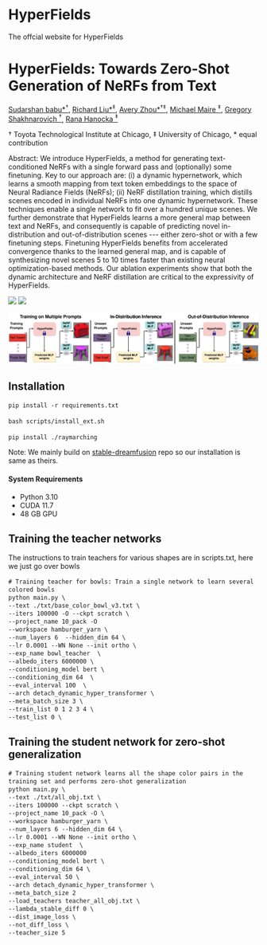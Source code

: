 # HyperFields
The offcial website for HyperFields
# HyperFields: Towards Zero-Shot Generation of NeRFs from Text

[Sudarshan babu*<sup>&dagger;</sup>](https://people.cs.uchicago.edu/~sudarshan/), [Richard Liu*<sup>&ddagger;</sup>](https://rgliu.com/), [Avery Zhou*<sup>&dagger;&ddagger;</sup>](https://github.com/AveryZhou), [Michael Maire <sup>&ddagger;</sup>](https://people.cs.uchicago.edu/~mmaire/), [Gregory Shakhnarovich <sup>&dagger;</sup>](https://home.ttic.edu/~gregory/), [Rana Hanocka <sup>&ddagger;</sup>](https://people.cs.uchicago.edu/~ranahanocka/) 

&dagger; Toyota Technological Institute at Chicago, &ddagger; University of Chicago, * equal contribution

Abstract: We introduce HyperFields, a method for generating text-conditioned NeRFs with a single forward pass and (optionally) some finetuning. Key to our approach are: (i) a dynamic hypernetwork, which learns a smooth mapping from text token embeddings to the space of Neural Radiance Fields (NeRFs); (ii) NeRF distillation training, which distills scenes encoded in individual NeRFs into one dynamic hypernetwork. These techniques enable a single network to fit over a hundred unique scenes. We further demonstrate that HyperFields learns a more general map between text and NeRFs, and consequently is capable of predicting novel in-distribution and out-of-distribution scenes --- either zero-shot or with a few finetuning steps. Finetuning HyperFields benefits from accelerated convergence thanks to the learned general map, and is capable of synthesizing novel scenes 5 to 10 times faster than existing neural optimization-based methods. Our ablation experiments show that both the dynamic architecture and NeRF distillation are critical to the expressivity of HyperFields.

<!-- ### [[Project Page](https://threedle.github.io/hyperfields/)] [[ArXiv]()] -->
<a href=""><img src="https://img.shields.io/badge/arXiv-HyperFields-b31b1b.svg" height=22.5></a>
<a href="https://threedle.github.io/hyperfields"><img src="https://img.shields.io/website?down_color=lightgrey&down_message=offline&label=Project%20Page&up_color=lightgreen&up_message=online&url=https%3A%2F%2Fpals.ttic.edu%2Fp%2Fscore-jacobian-chaining" height=22.5></a>

![teaser](./static/images/figures/HyperFields_teaser_RLfix.jpg)


## Installation


```
pip install -r requirements.txt

bash scripts/install_ext.sh

pip install ./raymarching
```
Note: We mainly build on [stable-dreamfusion](https://github.com/ashawkey/stable-dreamfusion) repo so our installation is same as theirs.

#### System Requirements
- Python 3.10
- CUDA 11.7
- 48 GB GPU


## Training the teacher networks
The instructions to train teachers for various shapes are in scripts.txt, here we just go over bowls
```
# Training teacher for bowls: Train a single network to learn several colored bowls
python main.py \
--text ./txt/base_color_bowl_v3.txt \
--iters 100000 -O --ckpt scratch \
--project_name 10_pack -O 
--workspace hamburger_yarn \ 
--num_layers 6  --hidden_dim 64 \
--lr 0.0001 --WN None --init ortho \
--exp_name bowl_teacher  \ 
--albedo_iters 6000000 \ 
--conditioning_model bert \
--conditioning_dim 64  \
--eval_interval 100  \
--arch detach_dynamic_hyper_transformer \ 
--meta_batch_size 3 \
--train_list 0 1 2 3 4 \ 
--test_list 0 \
```

## Training the student network for zero-shot generalization
```
# Training student network learns all the shape color pairs in the training set and performs zero-shot generalization
python main.py \ 
--text ./txt/all_obj.txt \
--iters 100000 --ckpt scratch \
--project_name 10_pack -O \
--workspace hamburger_yarn \ 
--num_layers 6 --hidden_dim 64 \ 
--lr 0.0001 --WN None --init ortho \  
--exp_name student  \
--albedo_iters 6000000 
--conditioning_model bert \  
--conditioning_dim 64 \ 
--eval_interval 50 \ 
--arch detach_dynamic_hyper_transformer \
--meta_batch_size 2 
--load_teachers teacher_all_obj.txt \
--lambda_stable_diff 0 \
--dist_image_loss \
--not_diff_loss \
--teacher_size 5
```







